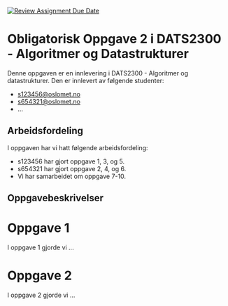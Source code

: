 [![Review Assignment Due Date](https://classroom.github.com/assets/deadline-readme-button-24ddc0f5d75046c5622901739e7c5dd533143b0c8e959d652212380cedb1ea36.svg)](https://classroom.github.com/a/k3TSQYDa)
# Obligatorisk Oppgave 2 i DATS2300 - Algoritmer og Datastrukturer

Denne oppgaven er en innlevering i DATS2300 - Algoritmer og datastrukturer. Den er innlevert av følgende studenter:
* s123456@oslomet.no
* s654321@oslomet.no
* ...

## Arbeidsfordeling
I oppgaven har vi hatt følgende arbeidsfordeling:
* s123456 har gjort oppgave 1, 3, og 5.
* s654321 har gjort oppgave 2, 4, og 6.
* Vi har samarbeidet om oppgave 7-10.

## Oppgavebeskrivelser

# Oppgave 1
I oppgave 1 gjorde vi ...

# Oppgave 2
I oppgave 2 gjorde vi ...
